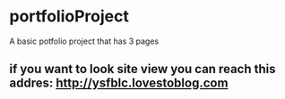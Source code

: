 # portfolioProject
A basic potfolio project that has 3 pages

## if you want to look site view you can reach this addres: http://ysfblc.lovestoblog.com
